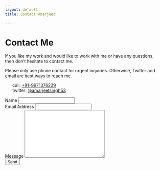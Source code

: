 ```yaml
---
layout: default
title: Contact Amarjeet

---
```


<div id="contact">
  <h1 class="pageTitle">Contact Me</h1>
  <div class="contactContent">
    <p class="intro">If you like my work and would like to work with me or have any questions, then don't hesitate to contact me.</p>
    <p>Please only use phone contact for urgent inquiries. Otherwise, Twitter and email are best ways to reach me.</p>
    <p><ul style="list-style-type: none;">
          <li>call: <a href="tel:+91-9971376229">+91-9971376229</a></li>
          <li>twitter: <a href="http://twitter.com/intent/tweet?screen_name=amarjeetsingh53">@amarjeetsingh53</a></li>
    </ul></p>
  </div>
  <form action="http://formspree.io/{{ site.social.email }}" method="POST">
    <label for="name">Name</label>    
    <input type="text" id="name" name="name" class="full-width"><br>
    <label for="email">Email Address</label>
    <input type="email" id="email" name="_replyto" class="full-width"><br>
    <label for="message">Message</label>
    <textarea name="message" id="message" cols="30" rows="10" class="full-width"></textarea><br>
    <input type="submit" value="Send" class="button">
  </form>
</div>